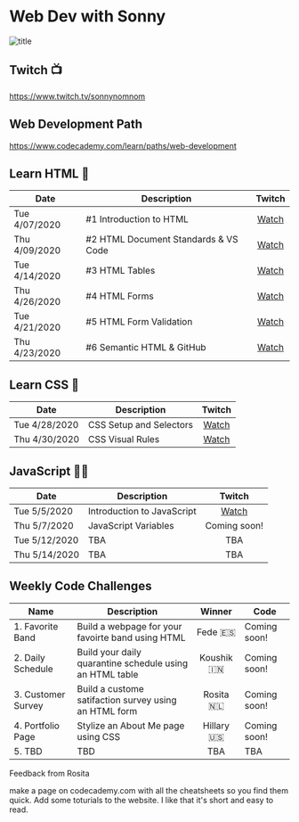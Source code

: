 # Web Dev with Sonny

![title](https://github.com/sonnynomnom/web-dev-with-sonny/blob/master/logo.gif)

## Twitch 📺

https://www.twitch.tv/sonnynomnom

## Web Development Path

https://www.codecademy.com/learn/paths/web-development

## Learn HTML 🦴

| Date | Description | Twitch |
| --- | --- |:---:|
| Tue 4/07/2020 | #1 Introduction to HTML | [Watch](https://www.twitch.tv/videos/586254495?collection=8sq6CqKWAxaitw) |
| Thu 4/09/2020 | #2 HTML Document Standards & VS Code| [Watch](https://www.twitch.tv/videos/591215784?collection=8sq6CqKWAxaitw) |
| Tue 4/14/2020 | #3 HTML Tables | [Watch](https://www.twitch.tv/videos/592993926?collection=8sq6CqKWAxaitw) | 
| Thu 4/26/2020 | #4 HTML Forms | [Watch](https://www.twitch.tv/videos/594051849?collection=8sq6CqKWAxaitw) |
| Tue 4/21/2020 | #5 HTML Form Validation | [Watch](https://www.twitch.tv/videos/600059918?collection=8sq6CqKWAxaitw) |
| Thu 4/23/2020 | #6 Semantic HTML & GitHub | [Watch](https://www.twitch.tv/videos/600059918?collection=8sq6CqKWAxaitw) |

## Learn CSS 💅

| Date | Description | Twitch |
| --- | --- |:---:|
| Tue 4/28/2020 | CSS Setup and Selectors | [Watch](https://www.twitch.tv/videos/613063611) | 
| Thu 4/30/2020 | CSS Visual Rules | [Watch](https://www.twitch.tv/videos/613084168) | 


## JavaScript 🏃‍♂️

| Date | Description | Twitch |
| --- | --- |:---:|
| Tue 5/5/2020 | Introduction to JavaScript | [Watch](https://www.twitch.tv/videos/613142380) | 
| Thu 5/7/2020 | JavaScript Variables | Coming soon! | 
| Tue 5/12/2020 | TBA | TBA | 
| Thu 5/14/2020 | TBA | TBA | 


## Weekly Code Challenges

| Name | Description | Winner | Code |
| --- | --- |:---:| --- |
| 1. Favorite Band | Build a webpage for your favoirte band using HTML | Fede 🇪🇸 | Coming soon! | 
| 2. Daily Schedule | Build your daily quarantine schedule using an HTML table | Koushik 🇮🇳 | Coming soon! |
| 3. Customer Survey | Build a custome satifaction survey using an HTML form | Rosita 🇳🇱 | Coming soon! |
| 4. Portfolio Page | Stylize an About Me page using CSS | Hillary 🇺🇸 | Coming soon! |
| 5. TBD | TBD | TBA | TBA |

Feedback from Rosita

make a page on codecademy.com with all the cheatsheets so you find them quick.
Add some toturials to the website.
I like that it's short and easy to read.  
